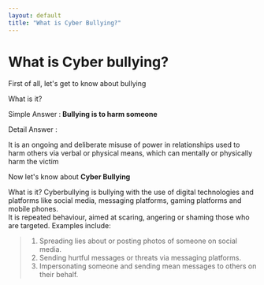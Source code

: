 ```yaml
---
layout: default
title: "What is Cyber Bullying?"
---
```


# What is Cyber bullying?

First of all, let's get to know about bullying

What is it?

Simple Answer :<strong> Bullying is to harm someone</strong>

Detail Answer : 

It is an ongoing and deliberate misuse of power in relationships used to harm others via verbal or physical means, which can mentally or physically harm the victim

Now let's know about <strong>Cyber Bullying</strong>

What is it?
Cyberbullying is bullying with the use of digital technologies and platforms like social media, messaging platforms, gaming platforms and mobile phones.  
It is repeated behaviour, aimed at scaring, angering or shaming those who are targeted. Examples include:

> 1. Spreading lies about or posting photos of someone on social media.  
> 2. Sending hurtful messages or threats via messaging platforms.  
> 3. Impersonating someone and sending mean messages to others on their behalf. 